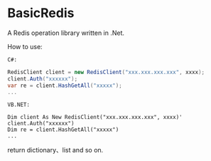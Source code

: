 # BasicRedis
A Redis  operation library written in .Net.

How to use:

    C#:
```c#
RedisClient client = new RedisClient("xxx.xxx.xxx.xxx", xxxx);
client.Auth("xxxxxx");
var re = client.HashGetAll("xxxxx");
...
```

    VB.NET:
```vb.net
Dim client As New RedisClient("xxx.xxx.xxx.xxx", xxxx)'
client.Auth("xxxxxx")
Dim re = client.HashGetAll("xxxxx")
...
```
return dictionary、list and so on.
